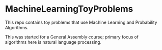 # MachineLearningToyProblems
This repo contains toy problems that use Machine Learning and Probability Algorithms.

This was started for a General Assembly course; primary focus of algorithms here is natural language processing.
